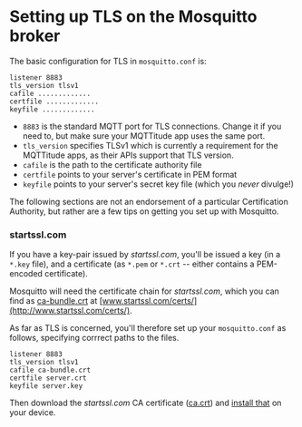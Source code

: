 # Setting up TLS on the Mosquitto broker



The basic configuration for TLS in `mosquitto.conf` is:

```
listener 8883
tls_version tlsv1
cafile .............
certfile .............
keyfile .............
```

* `8883` is the standard MQTT port for TLS connections. Change it if you need to, but make sure your MQTTitude app uses the same port.
* `tls_version` specifies TLSv1 which is currently a requirement for the MQTTitude apps, as their APIs support that TLS version.
* `cafile` is the path to the certificate authority file
* `certfile` points to your server's certificate in PEM format
* `keyfile` points to your server's secret key file (which you *never* divulge!)

The following sections are not an endorsement of a particular Certification Authority, but rather are a few tips on getting you set up with Mosquitto.

### startssl.com

If you have a key-pair issued by _startssl.com_, you'll be issued a key (in a `*.key` file), and a certificate (as `*.pem` or `*.crt` -- either contains a PEM-encoded certificate).

Mosquitto will need the certificate chain for _startssl.com_, which you can find as [ca-bundle.crt](http://www.startssl.com/certs/ca-bundle.crt) at [www.startssl.com/certs/](http://www.startssl.com/certs/).

As far as TLS is concerned, you'll therefore set up your `mosquitto.conf` as follows, specifying corrrect paths to the files.

```
listener 8883
tls_version tlsv1
cafile ca-bundle.crt
certfile server.crt
keyfile server.key
```

Then download the _startssl.com_ CA certificate ([ca.crt](http://www.startssl.com/certs/ca.crt)) and [install that](TLS-certificates.md) on your device.
